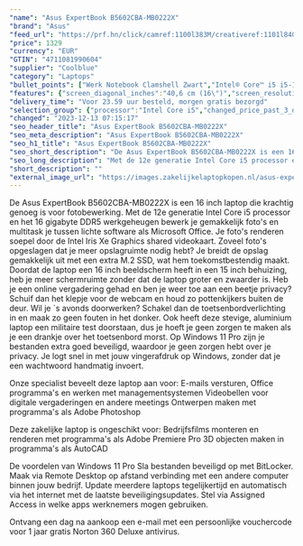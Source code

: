 ```yaml
---
"name": "Asus ExpertBook B5602CBA-MB0222X"
"brand": "Asus"
"feed_url": "https://prf.hn/click/camref:1100l383M/creativeref:1101l84031/destination:https%3A%2F%2Fwww.coolblue.nl%2Fproduct%2F920579"
"price": 1329
"currency": "EUR"
"GTIN": "4711081990604"
"supplier": "Coolblue"
"category": "Laptops"
"bullet_points": ["Werk Notebook Clamshell Zwart","Intel® Core™ i5 i5-1240P 1,7 GHz","40,6 cm (16\") WUXGA 1920 x 1200 Pixels IPS 16:10","16 GB DDR5-SDRAM","512 GB SSD","Intel Iris Xe Graphics","Wi-Fi 6 (802.11ax) Ethernet LAN Bluetooth 5.2","Lithium-Ion (Li-Ion) 84 Wh 90 W","Windows 11 Pro 64-bit"]
"features": {"screen_diagonal_inches":"40,6 cm (16\")","screen_resolution":"1920 x 1200 Pixels","processor_family":"Intel® Core™ i5","memory_size":"16 GB","memory_type":"DDR5-SDRAM","total_storage_space":"512 GB","operating_system":"Windows 11 Pro","battery_capacity":"84 Wh","width":"358,2 mm","depth":"261,2 mm","height":"19,9 mm","weight":"1,7 kg"}
"delivery_time": "Voor 23.59 uur besteld, morgen gratis bezorgd"
"selection_group": {"processor":"Intel Core i5","changed_price_past_3_days":false,"product_family":"ExpertBook"}
"changed": "2023-12-13 07:15:17"
"seo_header_title": "Asus ExpertBook B5602CBA-MB0222X"
"seo_meta_description": "Asus ExpertBook B5602CBA-MB0222X"
"seo_h1_title": "Asus ExpertBook B5602CBA-MB0222X"
"seo_short_description": "De Asus ExpertBook B5602CBA-MB0222X is een 16 inch laptop die krachtig genoeg is voor fotobewerking."
"seo_long_description": "Met de 12e generatie Intel Core i5 processor en het 16 gigabyte DDR5 werkgeheugen bewerk je gemakkelijk foto's en multitask je tussen lichte software als Microsoft Office. Je foto's renderen soepel door de Intel Iris Xe Graphics shared videokaart. Zoveel foto's opgeslagen dat je meer opslagruimte nodig hebt? Je breidt de opslag gemakkelijk uit met een extra M. 2 SSD, wat hem toekomstbestendig maakt. Doordat de laptop een 16 inch beeldscherm heeft in een 15 inch behuizing, heb je meer schermruimte zonder dat de laptop groter en zwaarder is. Heb je een online vergadering gehad en ben je weer toe aan een beetje privacy? Schuif dan het klepje voor de webcam en houd zo pottenkijkers buiten de deur. Wil je `s avonds doorwerken? Schakel dan de toetsenbordverlichting in en maak zo geen fouten in het donker. Ook heeft deze stevige, aluminium laptop een militaire test doorstaan, dus je hoeft je geen zorgen te maken als je een drankje over het toetsenbord morst. Op Windows 11 Pro zijn je bestanden extra goed beveiligd, waardoor je geen zorgen hebt over je privacy. Je logt snel in met jouw vingerafdruk op Windows, zonder dat je een wachtwoord handmatig invoert. \r\n\r\nOnze specialist beveelt deze laptop aan voor:\r\nE-mails versturen, Office programma's en werken met managementsystemen\r\nVideobellen voor digitale vergaderingen en andere meetings\r\nOntwerpen maken met programma's als Adobe Photoshop\r\n\r\n\r\nDeze zakelijke laptop is ongeschikt voor:\r\nBedrijfsfilms monteren en renderen met programma's als Adobe Premiere Pro\r\n3D objecten maken in programma's als AutoCAD \r\n\r\n\r\nDe voordelen van Windows 11 Pro\r\nSla bestanden beveiligd op met BitLocker. \r\nMaak via Remote Desktop op afstand verbinding met een andere computer binnen jouw bedrijf. \r\nUpdate meerdere laptops tegelijkertijd en automatisch via het internet met de laatste beveiligingsupdates. \r\nStel via Assigned Access in welke apps werknemers mogen gebruiken. \r\n\r\n \r\nOntvang een dag na aankoop een e-mail met een persoonlijke vouchercode voor 1 jaar gratis Norton 360 Deluxe antivirus."
"short_description": ""
"external_image_url": "https://images.zakelijkelaptopkopen.nl/asus-expertbook-b5602cba-mb0222x.webp"
---
```


De Asus ExpertBook B5602CBA-MB0222X is een 16 inch laptop die krachtig genoeg is voor fotobewerking. Met de 12e generatie Intel Core i5 processor en het 16 gigabyte DDR5 werkgeheugen bewerk je gemakkelijk foto's en multitask je tussen lichte software als Microsoft Office. Je foto's renderen soepel door de Intel Iris Xe Graphics shared videokaart. Zoveel foto's opgeslagen dat je meer opslagruimte nodig hebt? Je breidt de opslag gemakkelijk uit met een extra M.2 SSD, wat hem toekomstbestendig maakt. Doordat de laptop een 16 inch beeldscherm heeft in een 15 inch behuizing, heb je meer schermruimte zonder dat de laptop groter en zwaarder is. Heb je een online vergadering gehad en ben je weer toe aan een beetje privacy? Schuif dan het klepje voor de webcam en houd zo pottenkijkers buiten de deur. Wil je `s avonds doorwerken? Schakel dan de toetsenbordverlichting in en maak zo geen fouten in het donker. Ook heeft deze stevige, aluminium laptop een militaire test doorstaan, dus je hoeft je geen zorgen te maken als je een drankje over het toetsenbord morst. Op Windows 11 Pro zijn je bestanden extra goed beveiligd, waardoor je geen zorgen hebt over je privacy. Je logt snel in met jouw vingerafdruk op Windows, zonder dat je een wachtwoord handmatig invoert.

Onze specialist beveelt deze laptop aan voor:
E-mails versturen, Office programma's en werken met managementsystemen
Videobellen voor digitale vergaderingen en andere meetings
Ontwerpen maken met programma's als Adobe Photoshop


Deze zakelijke laptop is ongeschikt voor:
Bedrijfsfilms monteren en renderen met programma's als Adobe Premiere Pro
3D objecten maken in programma's als AutoCAD 


De voordelen van Windows 11 Pro
Sla bestanden beveiligd op met BitLocker.
Maak via Remote Desktop op afstand verbinding met een andere computer binnen jouw bedrijf.
Update meerdere laptops tegelijkertijd en automatisch via het internet met de laatste beveiligingsupdates.
Stel via Assigned Access in welke apps werknemers mogen gebruiken.

 
Ontvang een dag na aankoop een e-mail met een persoonlijke vouchercode voor 1 jaar gratis Norton 360 Deluxe antivirus.